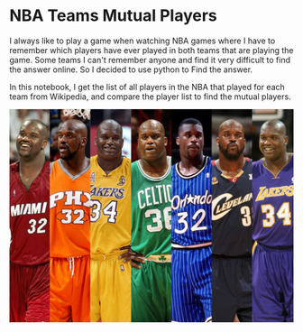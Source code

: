 # NBA Teams Mutual Players

I always like to play a game when watching NBA games where I have to remember which players have ever played in both teams that are playing the game. Some teams I can't remember anyone and find it very difficult to find the answer online. So I decided to use python to Find the answer.



In this notebook, I get the list of all players in the NBA that played for each team from Wikipedia, and compare the player list to find the mutual players.


![picture](shaq.png)